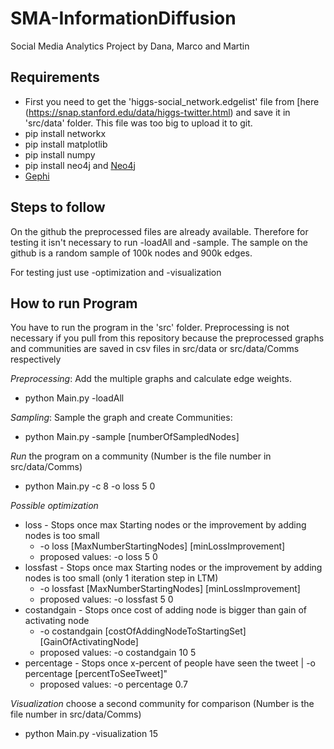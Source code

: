 # SMA-InformationDiffusion
Social Media Analytics Project by Dana, Marco and Martin

## Requirements
* First you need to get the 'higgs-social_network.edgelist' file from [here (https://snap.stanford.edu/data/higgs-twitter.html) and save it in 'src/data' folder. 
This file was too big to upload it to git. 
* pip install networkx 
* pip install matplotlib
* pip install numpy
* pip install neo4j and [Neo4j](https://www.digitalocean.com/community/tutorials/how-to-install-and-configure-neo4j-on-ubuntu-20-04)
* [Gephi](https://gephi.org/users/download/)

## Steps to follow

On the github the preprocessed files are already available. Therefore for testing it isn't necessary to run -loadAll and -sample. The sample on the github is a random sample of 100k nodes and 900k edges. 

For testing just use -optimization and -visualization


## How to run Program
You have to run the program in the 'src' folder. Preprocessing is not necessary if you pull from this repository because the preprocessed graphs and communities are saved in csv files in src/data or src/data/Comms respectively 


*Preprocessing*: Add the multiple graphs and calculate edge weights. 



* python Main.py -loadAll 


*Sampling*: Sample the graph and create Communities: 



* python Main.py -sample [numberOfSampledNodes]


*Run* the program on a community (Number is the file number in src/data/Comms)

* python Main.py -c 8 -o loss 5 0 


*Possible optimization*


* loss - Stops once max Starting nodes or the improvement by adding nodes is too small 
  * -o loss [MaxNumberStartingNodes] [minLossImprovement]
  * proposed values: -o loss 5 0 
* lossfast - Stops once max Starting nodes or the improvement by adding nodes is too small (only 1 iteration step in LTM) 
  * -o lossfast [MaxNumberStartingNodes] [minLossImprovement]
  * proposed values: -o lossfast 5 0 
* costandgain - Stops once cost of adding node is bigger than gain of activating node 
  * -o costandgain [costOfAddingNodeToStartingSet] [GainOfActivatingNode] 
  * proposed values: -o costandgain 10 5
* percentage - Stops once x-percent of people have seen the tweet | -o percentage [percentToSeeTweet]"
  * proposed values: -o percentage 0.7


*Visualization* choose a second community for comparison (Number is the file number in src/data/Comms)

* python Main.py -visualization 15
